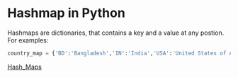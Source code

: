 # Hashmap in Python

Hashmaps are dictionaries, that contains a key and a value at any postion. For examples:

```python
country_map = {'BD':'Bangladesh','IN':'India','USA':'United States of America'}

```
[Hash_Maps](https://www.youtube.com/watch?v=RcZsTI5h0kg)